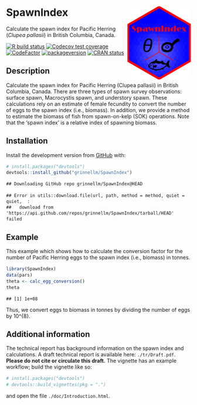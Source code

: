 
<!-- README.md is generated from README.Rmd. Please edit that file -->

# SpawnIndex <img src='man/sticker/sticker.png' align="right" height="200"/>

Calculate the spawn index for Pacific Herring (*Clupea pallasii*) in
British Columbia, Canada.

<!-- badges: start -->

[![R build
status](https://github.com/grinnellm/SpawnIndex/workflows/R-CMD-check/badge.svg)](https://github.com/grinnellm/SpawnIndex/actions)
[![Codecov test
coverage](https://codecov.io/gh/grinnellm/SpawnIndex/branch/master/graph/badge.svg)](https://codecov.io/gh/grinnellm/SpawnIndex)
[![CodeFactor](https://github.com/grinnellm/SpawnIndex/workflows/lint/badge.svg)](https://github.com/grinnellm/SpawnIndex/actions)
[![packageversion](https://img.shields.io/badge/Package%20version-0.2.0-orange.svg?style=flat-square)](commits/master)
[![CRAN
status](https://www.r-pkg.org/badges/version/SpawnIndex)](https://CRAN.R-project.org/package=SpawnIndex)
<!-- badges: end -->

## Description

Calculate the spawn index for Pacific Herring (Clupea pallasii) in
British Columbia, Canada. There are three types of spawn survey
observations: surface spawn, Macrocystis spawn, and understory spawn.
These calculations rely on an estimate of female fecundity to convert
the number of eggs to the spawn index (i.e., biomass). In addition, we
provide a method to estimate the biomass of fish from spawn-on-kelp
(SOK) operations. Note that the ‘spawn index’ is a relative index of
spawning biomass.

## Installation

Install the development version from [GitHub](https://github.com/) with:

``` r
# install.packages("devtools")
devtools::install_github("grinnellm/SpawnIndex")
```

    ## Downloading GitHub repo grinnellm/SpawnIndex@HEAD

    ## Error in utils::download.file(url, path, method = method, quiet = quiet,  : 
    ##   download from 'https://api.github.com/repos/grinnellm/SpawnIndex/tarball/HEAD' failed

## Example

This example which shows how to calculate the conversion factor for the
number of Pacific Herring eggs to the spawn index (i.e., biomass) in
tonnes.

``` r
library(SpawnIndex)
data(pars)
theta <- calc_egg_conversion()
theta
```

    ## [1] 1e+08

Thus, we convert eggs to biomass in tonnes by dividing the number of
eggs by 10^{8}.

## Additional information

The technical report has background information on the spawn index and
calculations. A draft technical report is available here:
`./tr/Draft.pdf`. **Please do not cite or circulate this draft.** The
vignette has an example workflow; build the vignette like so:

``` r
# install.packages("devtools")
# devtools::build_vignettes(pkg = ".")
```

and open the file `./doc/Introduction.html`.
